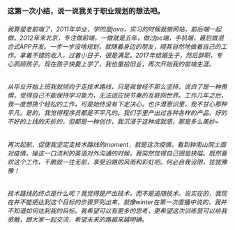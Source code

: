 ### 这第一次小结，说一说我关于职业规划的想法吧。
###### 我算是老前端了，2011年毕业，学的是java，实习的时候就做网站，前后端一起做。2012年来北京，专注做前端，一做就是五年，做过pc端，手机端，最后做混合式APP开发。一步一步没啥规划，就随着身边的朋友，顺其自然地做着自己的工作。拿着不错的收入，过着小日子，很是满足。2017年结婚生子，然后辞职，专心照顾孩子。现在孩子快要上学了，我也重拾旧业，再次开始我的前端生涯。
###### 从毕业开始上班我就倾向于走技术路线，只是我曾经不那么坚持，说白了是一种畏惧，觉得自己不能保持学习能力，无法适应快节奏的互联网世界。工作几年之后，我一度想换个轻松的工作，可是始终没有下定决心。也许潜意识里，我不甘心那种平凡。是的，我觉得程序员都是不平凡的。我们手里产出过各种各样的产品，好的不好的上线的夭折的，但都是一种创作，我沉浸于这种成就感，那是多么美妙~
###### 再次起航，促使我坚定走技术路线的moment，就是这次疫情。看到钟南山院士面对疫情，操这一口流利的英语对外沟通的时候，我突然觉得自己很是狭隘。既然喜欢这个工作，干脆就一往无前，享受沿路的风雨和彩虹吧。何必自我设限，犹犹豫豫！
###### 技术路线的终点是什么呢？我觉得是产出技术，而不是追随技术。说实在的，我现在并不能把达到这个目标的步骤罗列出来，就像winter在第一次直播中说的，我并不知道如何达到我的目标。我希望可以有更多的思考，更希望这次训练营可以给我感触，跟大家一起交流，希望未来的路越来越明确。